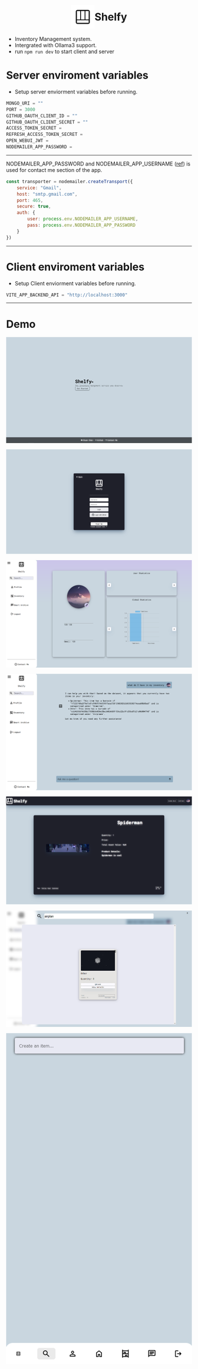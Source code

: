 # <div style="text-align: center; display: flex; justify-content: center; align-items: center;">![alt text](https://github.com/Chuan-Chen/inventory-manager/blob/main/logo.png?raw=true "Shelfy") <br><b>Shelfy</b></br> </div>
- Inventory Management system. 
- Intergrated with Ollama3 support. 
- run ```npm run dev``` to start client and server

# Server enviroment variables
- Setup server enviorment variables before running.
```js
MONGO_URI = ""
PORT = 3000
GITHUB_OAUTH_CLIENT_ID = ""
GITHUB_OAUTH_CLIENT_SECRET = ""
ACCESS_TOKEN_SECRET = 
REFRESH_ACCESS_TOKEN_SECRET = 
OPEN_WEBUI_JWT = 
NODEMAILER_APP_PASSWORD = 
```
------------------
NODEMAILER_APP_PASSWORD and NODEMAILER_APP_USERNAME ([ref](https://www.nodemailer.com/smtp/)) is used for contact me section of the app.


``` js
const transporter = nodemailer.createTransport({
    service: "Gmail",
    host: "smtp.gmail.com",
    port: 465,
    secure: true,
    auth: {
        user: process.env.NODEMAILER_APP_USERNAME,
        pass: process.env.NODEMAILER_APP_PASSWORD
    } 
})
```
------------------
# Client enviroment variables
- Setup Client enviorment variables before running.
``` js
VITE_APP_BACKEND_API = "http://localhost:3000"
```


-----------------
# Demo

![alt text](https://github.com/Chuan-Chen/inventory-manager/blob/main/assets/demo1.png?raw=true "Landing Page")

![alt text](https://github.com/Chuan-Chen/inventory-manager/blob/main/assets/demo2.png?raw=true "Login Page")

![alt text](https://github.com/Chuan-Chen/inventory-manager/blob/main/assets/demo_about.png?raw=true "User info")

![alt text](https://github.com/Chuan-Chen/inventory-manager/blob/main/assets/demo_chatbot.png?raw=true "Chat bot")

![alt text](https://github.com/Chuan-Chen/inventory-manager/blob/main/assets/demo_inventory_detail.png?raw=true "Item Details")

![alt text](https://github.com/Chuan-Chen/inventory-manager/blob/main/assets/demo_search.png?raw=true "Search")

![alt text](https://github.com/Chuan-Chen/inventory-manager/blob/main/assets/mobiledemo1.png?raw=true "Search")